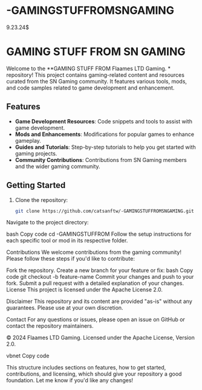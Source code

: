 # -GAMINGSTUFFROMSNGAMING
9.23.24$
# GAMING STUFF FROM SN GAMING

Welcome to the **GAMING STUFF FROM Flaames LTD Gaming. * repository! This project contains gaming-related content and resources curated from the SN Gaming community. It features various tools, mods, and code samples related to game development and enhancement.

## Features

- **Game Development Resources**: Code snippets and tools to assist with game development.
- **Mods and Enhancements**: Modifications for popular games to enhance gameplay.
- **Guides and Tutorials**: Step-by-step tutorials to help you get started with gaming projects.
- **Community Contributions**: Contributions from SN Gaming members and the wider gaming community.

## Getting Started

1. Clone the repository:
   ```bash
   git clone https://github.com/catsanftw/-GAMINGSTUFFROMSNGAMING.git
Navigate to the project directory:

bash
Copy code
cd -GAMINGSTUFFROM 
Follow the setup instructions for each specific tool or mod in its respective folder.

Contributions
We welcome contributions from the gaming community! Please follow these steps if you'd like to contribute:

Fork the repository.
Create a new branch for your feature or fix:
bash
Copy code
git checkout -b feature-name
Commit your changes and push to your fork.
Submit a pull request with a detailed explanation of your changes.
License
This project is licensed under the Apache License 2.0.

Disclaimer
This repository and its content are provided "as-is" without any guarantees. Please use at your own discretion.

Contact
For any questions or issues, please open an issue on GitHub or contact the repository maintainers.

© 2024 Flaames LTD Gaming. Licensed under the Apache License, Version 2.0.

vbnet
Copy code

This structure includes sections on features, how to get started, contributions, and licensing, which should give your repository a good foundation. Let me know if you'd like any changes!





